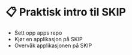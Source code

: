 # 📋 Praktisk intro til SKIP

* Sett opp apps repo
* Kjør en applikasjon på SKIP
* Overvåk applikasjonen på SKIP
